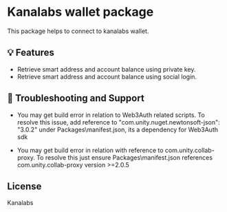 
# Kanalabs wallet package 

This package helps to connect to kanalabs wallet.

## 💡 Features
- Retrieve smart address and account balance using private key.
- Retrieve smart address and account balance using social login.


## 💬 Troubleshooting and Support

- You may get build error in relation to Web3Auth related scripts. 
To resolve this issue, add reference to "com.unity.nuget.newtonsoft-json": "3.0.2" under Packages\manifest.json, its a dependency for Web3Auth sdk

- You may get build error in relation with reference to com.unity.collab-proxy.
To resolve this just ensure Packages\manifest.json references com.unity.collab-proxy version >=2.0.5 

## License

Kanalabs

